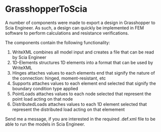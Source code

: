 # GrasshopperToScia

A number of components were made to export a design in Grasshopper to Scia Engineer. As such, a design can quickly be implemented in FEM software to perform calculations and resistance verifications.

The components contain the following functionality:
1. WriteXML combines all model input and creates a file that can be read by Scia Engineer
2. 1D-Elements structures 1D elements into a format that can be used by WriteXML
3. Hinges attaches values to each elements end that signify the nature of the connection: hinged, moment-resistant, etc
4. Supports attaches values to each element end selected that signify the boundary condition type applied
5. PointLoads attaches values to each node selected that represent the point load acting on that node
6. DistributedLoads attaches values to each 1D element selected that represent the distributed load acting on that elemement

Send me a message, if you are interested in the required .def.xml file to be able to run the models in Scia Engineer.  
